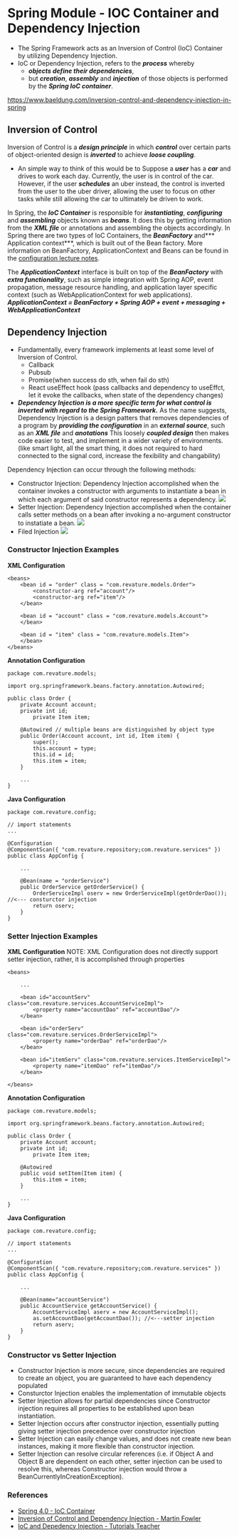 # Spring Module - IOC Container and Dependency Injection

* The Spring Framework acts as an Inversion of Control (IoC) Container by utilizing Dependency Injection. 
* IoC or Dependency Injection, refers to the ***process*** whereby 
  * ***objects define their dependencies***, 
  * but ***creation***, ***assembly*** and ***injection*** of those objects is performed by the ***Spring IoC container***.

https://www.baeldung.com/inversion-control-and-dependency-injection-in-spring



## Inversion of Control
Inversion of Control is a ***design principle*** in which ***control*** over certain parts of object-oriented design is ***inverted*** to achieve ***loose coupling***. 
* An simple way to think of this would be to Suppose a ***user*** has a ***car*** and drives to work each day. Currently, the user is in control of the car. However, if the user ***schedules*** an uber instead, the control is inverted from the user to the uber driver, allowing the user to focus on other tasks while still allowing the car to ultimately be driven to work.

In Spring, the ***IoC Container*** is responsible for ***instantiating***, ***configuring*** and ***assembling*** objects known as ***beans***. It does this by getting information from the ***XML file*** or annotations and assembling the objects accordingly. In Spring there are two types of IoC Containers, the ***BeanFactory*** and*** Application context***, which is built out of the Bean factory. More information on BeanFactory, ApplicationContext and Beans can be found in the [configuration lecture notes](./xml-vs-annotation-configuration.md).

The ***ApplicationContext*** interface is built on top of the ***BeanFactory*** with ***extra functionality***, such as simple integration with Spring AOP, event propagation, message resource handling, and application layer specific context (such as WebApplicationContext for web applications).
***ApplicationContext = BeanFactory + Spring AOP + event + messaging + WebApplicationContext***

## Dependency Injection
* Fundamentally, every framework implements at least some level of Inversion of Control. 
  * Callback
  * Pubsub
  * Promise(when success do sth, when fail do sth)
  * React useEffect hook (pass callbacks and dependency to useEffct, let it evoke the callbacks, when state of the dependency changes)
* ***Dependency Injection is a more specific term for what control is inverted with regard to the Spring Framework.*** As the name suggests, Dependency Injection is a design patters that removes dependencies of a program by ***providing the configuration*** in an ***external source***, such as an ***XML file*** and ***anotations*** This loosely ***coupled design*** then makes code easier to test, and implement in a wider variety of environments.(like smart light, all the smart thing, it does not required to hard connected to the signal cord, increase the fexibility and changability)

Dependency Injection can occur through the following methods:

* Constructor Injection: Dependency Injection accomplished when the container invokes a constructor with arguments to instantiate a bean in which each argument of said constructor represents a dependency.
![](../images/constructor-injection.png)
* Setter Injection: Dependency Injection accomplished when the container calls setter methods on a bean after invoking a no-argument constructor to instatiate a bean.
![](../images/setter-injection.png)
* Filed Injection
![](../images/filed-injection.png)

### Constructor Injection Examples
__XML Configuration__
```
<beans>
    <bean id = "order" class = "com.revature.models.Order">
        <constructor-arg ref="account"/>
        <constructor-arg ref="item"/>
    </bean>

    <bean id = "account" class = "com.revature.models.Account">
    </bean>

    <bean id = "item" class = "com.revature.models.Item">
    </bean>
</beans>
```


__Annotation Configuration__
```
package com.revature.models;

import org.springframework.beans.factory.annotation.Autowired;

public class Order {
	private Account account;
	private int id;
        private Item item;

	@Autowired // multiple beans are distinguished by object type
	public Order(Account account, int id, Item item) {
		super();
		this.account = type;
		this.id = id;
		this.item = item;
	}

	...
}
```


__Java Configuration__
```
package com.revature.config;

// import statements
...

@Configuration
@ComponentScan({ "com.revature.repository;com.revature.services" })
public class AppConfig {
	
	...
	
	@Bean(name = "orderService")
	public OrderService getOrderService() {
		OrderServiceImpl oserv = new OrderServiceImpl(getOrderDao()); //<--- consturctor injection
		return oserv;
	}
}
```

### Setter Injection Examples
__XML Configuration__
NOTE: XML Configuration does not directly support setter injection, rather, it is accomplished through properties
```
<beans>

    ...

    <bean id="accountServ" class="com.revature.services.AccountServiceImpl">
        <property name="accountDao" ref="accountDao"/>
    </bean>

    <bean id="orderServ" class="com.revature.services.OrderServiceImpl">
        <property name="orderDao" ref="orderDao"/>
    </bean>

    <bean id="itemServ" class="com.revature.services.ItemServiceImpl">
        <property name="itemDao" ref="itemDao"/>
    </bean>

</beans>
```


__Annotation Configuration__
```
package com.revature.models;

import org.springframework.beans.factory.annotation.Autowired;

public class Order {
	private Account account;
	private int id;
        private Item item;

	@Autowired
	public void setItem(Item item) {
		this.item = item;
	}

	...
}
```


__Java Configuration__
```
package com.revature.config;

// import statements
...

@Configuration
@ComponentScan({ "com.revature.repository;com.revature.services" })
public class AppConfig {
	
	...
	
	@Bean(name="accountService")
	public AccountService getAccountService() {
		AccountServiceImpl aserv = new AccountServiceImpl();
		as.setAccountDao(getAccountDao()); //<---setter injection
		return aserv;
	}
}
```

### Constructor vs Setter Injection
* Constructor Injection is more secure, since dependencies are required to create an object, you are guaranteed to have each dependency populated
* Consturctor Injection enables the implementation of immutable objects
* Setter Injection allows for partial dependencies since Constructor injection requires all properties to be established upon bean instantiation.
* Setter Injection occurs after constructor injection, essentially putting giving setter injection precedence over constructor injection
* Setter Injection can easily change values, and does not create new bean instances, making it more flexible than constructor injection.
* Setter Injection can resolve circular references (i.e. if Object A and Object B are dependent on each other, setter injection can be used to resolve this, whereas Constructor injection would throw a BeanCurrentlyInCreationException).


### References
* [Spring 4.0 - IoC Container](https://docs.spring.io/spring/docs/4.0.x/spring-framework-reference/html/beans.html)
* [Inversion of Control and Dependency Injection - Martin Fowler](https://martinfowler.com/articles/injection.html)
* [IoC and Depedency Injection - Tutorials Teacher](https://www.tutorialsteacher.com/ioc/inversion-of-control)
